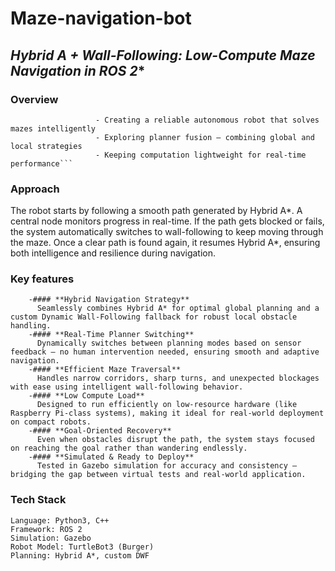 # **Maze-navigation-bot**
## **Hybrid A* + Wall-Following: Low-Compute Maze Navigation in ROS 2**

### **Overview**
```This project is my submission for the ROS Navigator challenge.Maze navigation is a foundational challenge in robotics that tests real-time planning, path execution, and local decision-making under uncertainty. This project was built with a focus on:
                   - Creating a reliable autonomous robot that solves mazes intelligently
                   - Exploring planner fusion — combining global and local strategies
                   - Keeping computation lightweight for real-time performance```
```

### **Approach**
The robot starts by following a smooth path generated by Hybrid A*. A central node monitors progress in real-time. If the path gets blocked or fails, the system automatically switches to wall-following to keep moving through the maze. Once a clear path is found again, it resumes Hybrid A*, ensuring both intelligence and resilience during navigation.


### **Key features**
```the primary key features include, 
    -#### **Hybrid Navigation Strategy**
      Seamlessly combines Hybrid A* for optimal global planning and a custom Dynamic Wall-Following fallback for robust local obstacle handling.
    -#### **Real-Time Planner Switching**
      Dynamically switches between planning modes based on sensor feedback — no human intervention needed, ensuring smooth and adaptive navigation.
    -#### **Efficient Maze Traversal**
      Handles narrow corridors, sharp turns, and unexpected blockages with ease using intelligent wall-following behavior.
    -#### **Low Compute Load**
      Designed to run efficiently on low-resource hardware (like Raspberry Pi-class systems), making it ideal for real-world deployment on compact robots.
    -#### **Goal-Oriented Recovery**
      Even when obstacles disrupt the path, the system stays focused on reaching the goal rather than wandering endlessly.
    -#### **Simulated & Ready to Deploy**
      Tested in Gazebo simulation for accuracy and consistency — bridging the gap between virtual tests and real-world application.
```

### **Tech Stack**
```
Language: Python3, C++
Framework: ROS 2
Simulation: Gazebo
Robot Model: TurtleBot3 (Burger)
Planning: Hybrid A*, custom DWF
```








